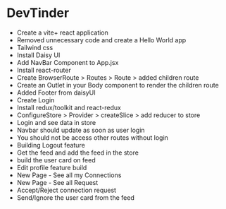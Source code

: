 # DevTinder

- Create a vite+ react application
- Removed unnecessary code and create a Hello World app
- Tailwind css
- Install Daisy UI
- Add NavBar Component to App.jsx
- Install react-router
- Create BrowserRoute > Routes > Route > added children route
- Create an Outlet in your Body component to render the children route
- Added Footer from daisyUI
- Create Login
- Install redux/toolkit and react-redux
- ConfigureStore > Provider > createSlice > add reducer to store
- Login and see data in store
- Navbar should update as soon as user login
- You should not be access other routes without login
- Building Logout feature
- Get the feed and add the feed in the store
- build the user card on feed
- Edit profile feature build
- New Page - See all my Connections
- New Page - See all Request
- Accept/Reject connection request
- Send/Ignore the user card from the feed
